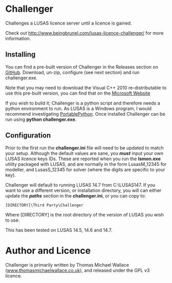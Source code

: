 Challenger
==========
Challenges a LUSAS licence server until a licence is gained.

Check out http://www.beingbrunel.com/lusas-licence-challenger/ for more information.

Installing
----------

You can find a pre-built version of Challenger in the Releases section on [GitHub](https://github.com/thomasmichaelwallace/challenger/releases/download/v2.8/challenger-v2-8.zip). Download, un-zip, configure (see next section) and run challenger.exe.

Note that you may need to download the Visual C++ 2010 re-distributable to use this pre-built version, you can find that on the [Microsoft Website](http://www.microsoft.com/en-gb/download/details.aspx?id=5555)

If you wish to build it; Challenger is a python script and therefore needs a python environment to run. As LUSAS is a Windows program, I would recommend investigating [PortablePython](http://www.portablepython.com/ "Portable Python"). Once installed Challenger can be run using __python challenger.exe__.

Configuration
-------------

Prior to the first run the __challenger.ini__ file will need to be updated to match your setup. Although the default values are sane, you ___must___ input your own LUSAS licence keys IDs. These are reported when you run the __lsmon.exe__ utility packaged with LUSAS, and are normally in the form LusasM_12345 for modeller, and LusasS_12345 for solver (where the digits are specific to your key).

Challenger will default to running LUSAS 14.7 from C:\LUSAS147. If you want to use a different version, or installation directory, you will can either update the ___paths___ section in the __challenger.ini__, or you can copy to:
	
	[DIRECTORY]\Third Party\Challenger

Where [DIRECTORY] is the root directory of the version of LUSAS you wish to use.

This has been tested on LUSAS 14.5, 14.6 and 14.7.

Author and Licence
==================

Challenger is primarily written by Thomas Michael Wallace (www.thomasmichaelwallace.co.uk), and released under the GPL v3 licence.
